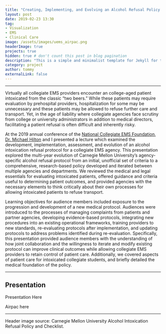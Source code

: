 ```yaml
---
title: "Creating, Implementing, and Evolving an Alcohol Refusal Policy for Intoxicated Patients"
layout: post
date: 2019-02-23 13:30
tag:
- Visualization
- EMS
- Clinical Care
image: /assets/images/uems_airpac.png
headerImage: true
projects: true
hidden: true # don't count this post in blog pagination
description: "This is a simple and minimalist template for Jekyll for those who likes to eat noodles."
category: project
author: tommy
externalLink: false
---
```


---


Virtually all collegiate EMS providers encounter an college-aged patient intoxicated from the classic “two beers.” While these patients may require evaluation by prehospital providers, hospitalization for some may be unnecessary and these patients may be allowed to refuse further care and transport. Yet, in the age of liability where collegiate agencies face scrutiny from college or university administrators in addition to medical directors, facilitating a patient refusal is often difficult and inherently risky. 

At the 2019 annual conference of the <a href="ncemsf.org">National Collegiate EMS Foundation</a>, <a href="https://www.ncemsf.org/about/leadership/board-of-directors/5-michael-t-hilton-md">Dr. Michael Hilton</a> and I presented a lecture which examined the development, implementation, assessment, and evolution of an alcohol intoxication refusal protocol for a collegiate EMS agency. This presentation explored the multi-year evolution of Carnegie Mellon University’s agency-specific alcohol refusal protocol from an initial, unofficial set of criteria to a comprehensive, research-based policy developed and iterated between multiple agencies and departments. We reviewed the medical and legal essentials for evaluating intoxicated patients, offered guidance and criteria useful to determining patient outcomes, and provided agencies with the necessary elements to think critically about their own processes for allowing intoxicated patients to refuse transport.

Learning objectives for audience members included exposure to the progression and development of a new medical protocol. Audiences were introduced to the processes of managing complaints from patients and partner agencies, developing evidence-based protocols, integrating new procedures into an existing operational frameworks, training providers to new standards, re-evaluating protocols after implementation, and updating protocols to address problems identified during re-evaluation. Specifically, this presentation provided audience members with the understanding of how joint collaboration and the willingness to iterate and modify existing protocol can improve clinical outcomes while allowing collegiate EMS providers to retain control of patient care. Additionally, we covered aspects of patient care for intoxicated collegiate students, and briefly detailed the medical foundation of the policy.
 
---

## Presentation

Presentation Here

Airpac here

---

Header image source: Carnegie Mellon University Alcohol Intoxication Refusal Policy and Checklist.

